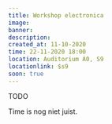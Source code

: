 ```yaml
---
title: Workshop electronica
image: 
banner:
description: 
created_at: 11-10-2020
time: 22-11-2020 18:00
location: Auditorium A0, S9
locationlink: $s9
soon: true
---
```


TODO

Time is nog niet juist.
